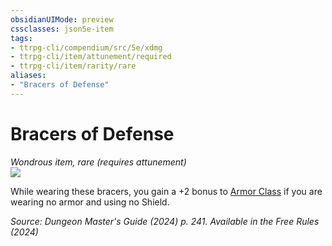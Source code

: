 ```yaml
---
obsidianUIMode: preview
cssclasses: json5e-item
tags:
- ttrpg-cli/compendium/src/5e/xdmg
- ttrpg-cli/item/attunement/required
- ttrpg-cli/item/rarity/rare
aliases: 
- "Bracers of Defense"
---
```

# Bracers of Defense
*Wondrous item, rare (requires attunement)*  
![](2-Mechanics/CLI/items/img/bracers-of-defense.webp#right)


While wearing these bracers, you gain a +2 bonus to [Armor Class](2-Mechanics/CLI/rules/variant-rules/armor-class-xphb.md) if you are wearing no armor and using no Shield.

*Source: Dungeon Master's Guide (2024) p. 241. Available in the Free Rules (2024)*